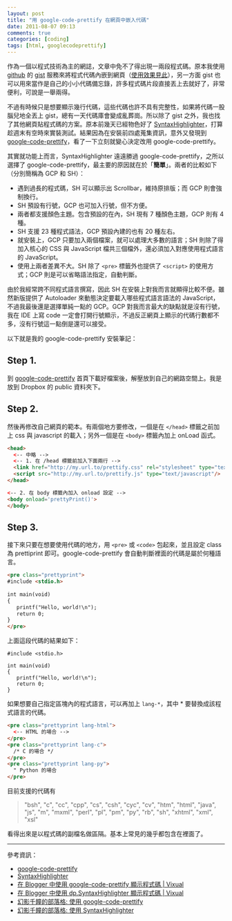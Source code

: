 ```yaml
---
layout: post
title: "用 google-code-prettify 在網頁中嵌入代碼"
date: 2011-08-07 09:13
comments: true
categories: [coding]
tags: [html, googlecodeprettify]
---
```


作為一個以程式技術為主的網誌，文章中免不了得出現一兩段程式碼。原本我使用 [github][] 的 [gist][] 服務來將程式代碼內嵌到網頁（[使用效果見此][sample]），另一方面 gist 也可以用來當作是自己的小小代碼備忘錄，許多程式碼片段直接丟上去就好了，非常便利，可說是一舉兩得。

[github]: https://github.com/
[gist]: http://www.gist.com/
[sample]: http://tzengyuxio.me/blog/2011/07/26/which-uigesturerecognizer-will-response/

不過有時候只是想要顯示幾行代碼，這些代碼也許不具有完整性，如果將代碼一股腦兒地全丟上 gist，總有一天代碼庫會變成亂葬崗。所以除了 gist 之外，我也找了其他網頁貼程式碼的方案。原本前幾天已經物色好了 [SyntaxHighlighter][sh]，打算趁週末有空時來實裝測試。結果因為在安裝前四處蒐集資訊，意外又發現到 [google-code-prettify][gcp]，看了一下立刻就變心決定改用 google-code-prettify。

[sh]: http://alexgorbatchev.com/SyntaxHighlighter/
[gcp]: http://code.google.com/p/google-code-prettify/

<!-- more -->

其實就功能上而言，SyntaxHighlighter 遠遠勝過 google-code-prettify，之所以選擇了 google-code-prettify，最主要的原因就在於「**簡單**」。兩者的比較如下（分別簡稱為 GCP 和 SH）：

- 遇到過長的程式碼，SH 可以顯示出 Scrollbar，維持原排版；而 GCP 則會強制換行。
- SH 預設有行號，GCP 也可加入行號，但不方便。
- 兩者都支援顏色主題。包含預設的在內，SH 現有 7 種顏色主題，GCP 則有 4 種。
- SH 支援 23 種程式語法，GCP 預設內建的也有 20 種左右。
- 就安裝上，GCP 只要加入兩個檔案，就可以處理大多數的語言；SH 則除了得加入核心的 CSS 與 JavaScript 檔共三個檔外，還必須加入對應使用程式語言的 JavaScript。
- 使用上兩者差異不大。SH 除了 `<pre>` 標籤外也提供了 `<script>` 的使用方式；GCP 則是可以省略語法指定，自動判斷。

由於我經常跨不同程式語言撰寫，因此 SH 在安裝上對我而言就顯得比較不便。雖然新版提供了 Autoloader 來動態決定要載入哪些程式語言語法的 JavaScript，不過我最後還是選擇單純一點的 GCP。GCP 對我而言最大的缺點就是沒有行號，我在 IDE 上寫 code 一定會打開行號顯示，不過反正網頁上顯示的代碼行數都不多，沒有行號這一點倒是還可以接受。

以下就是我的 google-code-prettify 安裝筆記：

## Step 1.

到 [google-code-prettify][gcp] 首頁下載好檔案後，解壓放到自己的網路空間上。我是放到 Dropbox 的 public 資料夾下。

## Step 2.

然後再修改自己網頁的範本。有兩個地方要修改，一個是在 `</head>` 標籤之前加上 css 與 javascript 的載入；另外一個是在 `<body>` 標籤內加上 onLoad 函式。

```html
<head>
  <-- 中略 -->
  <-- 1. 在 /head 標籤前加入下面兩行 -->
  <link href="http://my.url.to/prettify.css" rel="stylesheet" type="text/css"/>
  <script src="http://my.url.to/prettify.js" type="text/javascript"/>
</head>

<-- 2. 在 body 標籤內加入 onload 設定 -->
<body onload='prettyPrint()'>
</body>
```

## Step 3.
接下來只要在想要使用代碼的地方，用 `<pre>` 或 `<code>` 包起來，並且設定 class 為 prettiprint 即可。google-code-prettify 會自動判斷裡面的代碼是屬於何種語言。

```html
<pre class="prettyprint">
#include <stdio.h>
 
int main(void)
{
   printf("Hello, world!\n");
   return 0;
}
</pre>
```

上面這段代碼的結果如下：

<pre class="prettyprint"><code>#include &lt;stdio.h&gt;
 
int main(void)
{
   printf("Hello, world!\n");
   return 0;
}
</code></pre>

如果想要自己指定區塊內的程式語言，可以再加上 `lang-*`，其中 * 要替換成該程式語言的代碼。

```html
<pre class="prettyprint lang-html">
  <-- HTML 的場合 -->
</pre>
<pre class="prettyprint lang-c">
  /* C 的場合 */
</pre>
<pre class="prettyprint lang-py">
  " Python 的場合
</pre>
```

目前支援的代碼有

> "bsh", "c", "cc", "cpp", "cs", "csh", "cyc", "cv", "htm", "html", "java", "js", "m", "mxml", "perl", "pl", "pm", "py", "rb", "sh", "xhtml", "xml", "xsl"

看得出來是以程式碼的副檔名做區隔。基本上常見的幾乎都包含在裡面了。

* * *

參考資訊：

- [google-code-prettify][1]
- [SyntaxHighlighter][2]
- [在 Blogger 中使用 google-code-prettify 顯示程式碼 | Vixual][3]
- [在 Blogger 中使用 dp.SyntaxHighlighter 顯示程式碼 | Vixual][4]
- [幻影千瞳的部落格: 使用 google-code-prettify][5]
- [幻影千瞳的部落格: 使用 SyntaxHighlighter][6]

[1]: http://code.google.com/p/google-code-prettify/
[2]: http://alexgorbatchev.com/SyntaxHighlighter/
[3]: http://www.vixual.net/blog/archives/197
[4]: http://www.vixual.net/blog/archives/198
[5]: http://yuanfarn.blogspot.com/2009/10/google-code-prettify.html
[6]: http://yuanfarn.blogspot.com/2009/10/syntaxhighlighter.html
